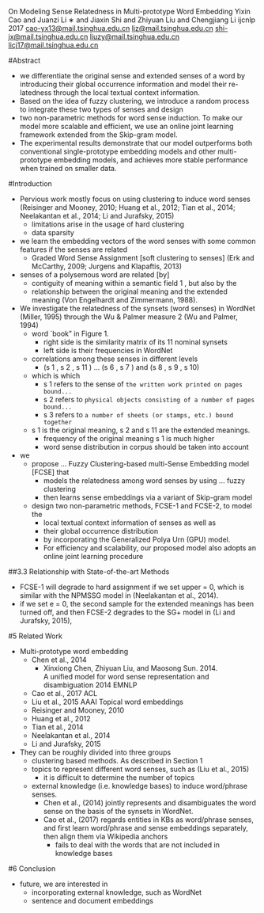 On Modeling Sense Relatedness in Multi-prototype Word Embedding
Yixin Cao and Juanzi Li ∗ and Jiaxin Shi and Zhiyuan Liu and Chengjiang Li
ijcnlp 2017
cao-yx13@mail.tsinghua.edu.cn
ljz@mail.tsinghua.edu.cn
shi-jx@mail.tsinghua.edu.cn
liuzy@mail.tsinghua.edu.cn
licj17@mail.tsinghua.edu.cn

#Abstract

* we differentiate the original sense and extended senses of a word by
  introducing their global occurrence information and model their re-
  latedness through the local textual context information.  
* Based on the idea of fuzzy clustering, we introduce a random process to
  integrate these two types of senses and design 
* two non-parametric methods for word sense induction. To make our model more
  scalable and efficient, we use an online joint learning framework extended
  from the Skip-gram model. 
* The experimental results demonstrate that our model outperforms both
  conventional single-prototype embedding models and other multi-prototype
  embedding models, and achieves more stable performance when trained on
  smaller data.

#Introduction

* Pervious work mostly focus on using clustering to induce word senses 
  (Reisinger and Mooney, 2010; Huang et al., 2012; Tian et al., 2014;
  Neelakantan et al., 2014; Li and Jurafsky, 2015)
  * limitations arise in the usage of hard clustering
  * data sparsity
* we learn the embedding vectors of the word senses 
  with some common features if the senses are related
  * Graded Word Sense Assignment [soft clustering to senses]
    (Erk and McCarthy, 2009; Jurgens and Klapaftis, 2013)
* senses of a polysemous word are related [by]
  * contiguity of meaning within a semantic field 1 , but also by the
  * relationship between the original meaning and the extended meaning 
    (Von Engelhardt and Zimmermann, 1988). 
* We investigate the relatedness of the synsets (word senses) in WordNet
  (Miller, 1995) through the Wu & Palmer measure 2 (Wu and Palmer, 1994)
  * word `book” in Figure 1.
    * right side is the similarity matrix of its 11 nominal synsets
    * left side is their frequencies in WordNet
  * correlations among these senses in different levels
    * (s 1 , s 2 , s 11 ) ... (s 6 , s 7 ) and (s 8 , s 9 , s 10)
  * which is which
    * s 1 refers to the sense of `the written work printed on pages bound...`
    * s 2 refers to `physical objects consisting of a number of pages bound...`
    * s 3 refers to `a number of sheets (or stamps, etc.) bound together`
  * s 1 is the original meaning, s 2 and s 11 are the extended meanings.
    * frequency of the original meaning s 1 is much higher 
    * word sense distribution in corpus should be taken into account
* we 
  * propose ... Fuzzy Clustering-based multi-Sense Embedding model [FCSE] that
    * models the relatedness among word senses by using ... fuzzy clustering
    * then learns sense embeddings via a variant of Skip-gram model
  * design two non-parametric methods, FCSE-1 and FCSE-2, to model the
    * local textual context information of senses as well as 
    * their global occurrence distribution 
    * by incorporating the Generalized Polya Urn (GPU) model. 
    * For efficiency and scalability, our proposed model also adopts an 
      online joint learning procedure

##3.3 Relationship with State-of-the-art Methods

* FCSE-1 will degrade to hard assignment if we set upper = 0, which is 
  similar with the NPMSSG model in (Neelakantan et al., 2014).
* if we set e = 0, the second sample for the extended meanings has been turned
  off, and then FCSE-2 degrades to the SG+ model in (Li and Jurafsky, 2015),

#5 Related Work

* Multi-prototype word embedding 
  * Chen et al., 2014
    * Xinxiong Chen, Zhiyuan Liu, and Maosong Sun. 2014.  
      A unified model for word sense representation and disambiguation
      2014 EMNLP
  * Cao et al., 2017 ACL
  * Liu et al., 2015 AAAI Topical word embeddings 
  * Reisinger and Mooney, 2010
  * Huang et al., 2012
  * Tian et al., 2014
  * Neelakantan et al., 2014
  * Li and Jurafsky, 2015
* They can be roughly divided into three groups
  * clustering based methods. As described in Section 1 
  * topics to represent different word senses, such as (Liu et al., 2015)
    * it is difficult to determine the number of topics
  * external knowledge (i.e. knowledge bases) to induce word/phrase senses.
    * Chen et al., (2014) jointly represents and disambiguates the word sense
      on the basis of the synsets in WordNet.  
    * Cao et al., (2017) regards entities in KBs as word/phrase senses, and
      first learn word/phrase and sense embeddings separately, then align them
      via Wikipedia anchors
      * fails to deal with the words that are not included in knowledge bases

#6 Conclusion

* future, we are interested in 
  * incorporating external knowledge, such as WordNet
  * sentence and document embeddings
